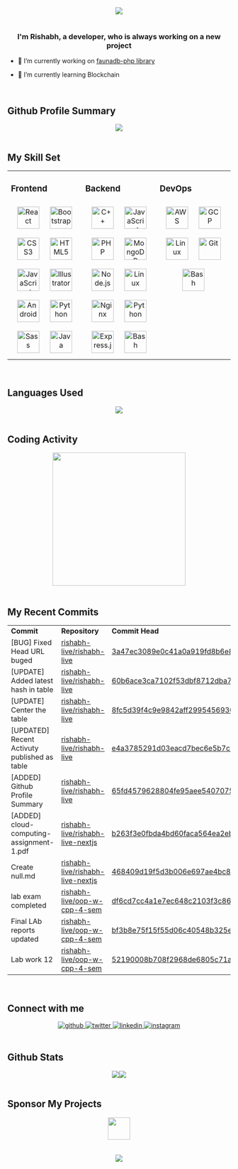 <div align="center">
<img src="https://raw.githubusercontent.com/rishabh-live/rishabh-live/master/assets/Banner.png?raw=true" align="center" />
</div>  
  
<br/>

### <div align="center">I'm Rishabh, a developer, who is always working on a new project</div>

- 🔭 I’m currently working on [faunadb-php library](https://github.com/rishabh-live/faunadb-php)

- 🌱 I’m currently learning Blockchain

<br/>

## Github Profile Summary

<div align="center">
  <img src="https://github-profile-summary-cards.vercel.app/api/cards/profile-details?username=rishabh-live&theme=monokai" align="center" /></div>

<br/>

## My Skill Set

<table><tr><td valign="top" width="33%">

<h3> Frontend </h3>

<div align="center">  
<img style="margin: 10px" src="https://profilinator.rishav.dev/skills-assets/react-original-wordmark.svg" alt="React" height="50" />  
<img style="margin: 10px" src="https://profilinator.rishav.dev/skills-assets/bootstrap-plain.svg" alt="Bootstrap" height="50" />  
<img style="margin: 10px" src="https://profilinator.rishav.dev/skills-assets/css3-original-wordmark.svg" alt="CSS3" height="50" />  
<img style="margin: 10px" src="https://profilinator.rishav.dev/skills-assets/html5-original-wordmark.svg" alt="HTML5" height="50" />  
<img style="margin: 10px" src="https://profilinator.rishav.dev/skills-assets/javascript-original.svg" alt="JavaScript" height="50" />  
<img style="margin: 10px" src="https://profilinator.rishav.dev/skills-assets/adobe_illustrator-icon.svg" alt="Illustrator" height="50" />  
<img style="margin: 10px" src="https://profilinator.rishav.dev/skills-assets/android-original-wordmark.svg" alt="Android" height="50" />    
<img style="margin: 10px" src="https://profilinator.rishav.dev/skills-assets/python-original.svg" alt="Python" height="50" />  
<img style="margin: 10px" src="https://profilinator.rishav.dev/skills-assets/sass-original.svg" alt="Sass" height="50" />  
<img style="margin: 10px" src="https://profilinator.rishav.dev/skills-assets/java-original-wordmark.svg" alt="Java" height="50" />  
</div>

</div></td><td valign="top" width="33%">

<h3> Backend </h3>
<div align="center">  
<img style="margin: 10px" src="https://profilinator.rishav.dev/skills-assets/cplusplus-original.svg" alt="C++" height="50" />  
<img style="margin: 10px" src="https://profilinator.rishav.dev/skills-assets/javascript-original.svg" alt="JavaScript" height="50" />  
<img style="margin: 10px" src="https://profilinator.rishav.dev/skills-assets/php-original.svg" alt="PHP" height="50" />  
<img style="margin: 10px" src="https://profilinator.rishav.dev/skills-assets/mongodb-original-wordmark.svg" alt="MongoDB" height="50" />  
<img style="margin: 10px" src="https://profilinator.rishav.dev/skills-assets/nodejs-original-wordmark.svg" alt="Node.js" height="50" />  
<img style="margin: 10px" src="https://profilinator.rishav.dev/skills-assets/linux-original.svg" alt="Linux" height="50" />  
<img style="margin: 10px" src="https://profilinator.rishav.dev/skills-assets/nginx-original.svg" alt="Nginx" height="50" />  
<img style="margin: 10px" src="https://profilinator.rishav.dev/skills-assets/python-original.svg" alt="Python" height="50" />  
<img style="margin: 10px" src="https://profilinator.rishav.dev/skills-assets/express-original-wordmark.svg" alt="Express.js" height="50" />  
<img style="margin: 10px" src="https://profilinator.rishav.dev/skills-assets/gnu_bash-icon.svg" alt="Bash" height="50" />  
</div> 
</div></td><td valign="top" width="33%">

<h3> DevOps </h3>

<div align="center">  
<img style="margin: 10px" src="https://profilinator.rishav.dev/skills-assets/amazonwebservices-original-wordmark.svg" alt="AWS" height="50" />  
<img style="margin: 10px" src="https://profilinator.rishav.dev/skills-assets/google_cloud-icon.svg" alt="GCP" height="50" />  
<img style="margin: 10px" src="https://profilinator.rishav.dev/skills-assets/linux-original.svg" alt="Linux" height="50" />  
<img style="margin: 10px" src="https://profilinator.rishav.dev/skills-assets/git-scm-icon.svg" alt="Git" height="50" />  
<img style="margin: 10px" src="https://profilinator.rishav.dev/skills-assets/gnu_bash-icon.svg" alt="Bash" height="50" />  
</div></td></tr></table>

<br/>

## Languages Used

<div align="center">
   <img src="https://github-readme-stats.vercel.app/api/top-langs/?username=rishabh-live&layout=compact" align="center" />
</div>

<br/>

## Coding Activity

<div align="center">
   <img src="https://wakatime.com/share/@rishabhlive/a1c9ac8c-5cc5-4ae4-a3ca-61d6050580e9.png" height="300"/>
</div>

<br/>

## My Recent Commits

<!-- START:github_activity -->
<table><tr><td><b>Commit</b></td><td><b>Repository</b></td><td><b>Commit Head</b></td></tr>
<tr><td>[BUG] Fixed Head URL buged</td><td><a href="https://github.com/rishabh-live/rishabh-live">rishabh-live/rishabh-live</a></td><td><a href="https://github.com/rishabh-live/rishabh-live/commit/3a47ec3089e0c41a0a919fd8b6e831c3ae4975b4">3a47ec3089e0c41a0a919fd8b6e831c3ae4975b4</a></td></tr>
<tr><td>[UPDATE] Added latest hash in table</td><td><a href="https://github.com/rishabh-live/rishabh-live">rishabh-live/rishabh-live</a></td><td><a href="https://github.com/rishabh-live/rishabh-live/commit/60b6ace3ca7102f53dbf8712dba730fde823b714">60b6ace3ca7102f53dbf8712dba730fde823b714</a></td></tr>
<tr><td>[UPDATE] Center the table</td><td><a href="https://github.com/rishabh-live/rishabh-live">rishabh-live/rishabh-live</a></td><td><a href="https://github.com/rishabh-live/rishabh-live/commit/8fc5d39f4c9e9842aff2995456930f97b39112dd">8fc5d39f4c9e9842aff2995456930f97b39112dd</a></td></tr>
<tr><td>[UPDATED] Recent Activuty published as table</td><td><a href="https://github.com/rishabh-live/rishabh-live">rishabh-live/rishabh-live</a></td><td><a href="https://github.com/rishabh-live/rishabh-live/commit/e4a3785291d03eacd7bec6e5b7c2cf6bf92dbe23">e4a3785291d03eacd7bec6e5b7c2cf6bf92dbe23</a></td></tr>
<tr><td>[ADDED] Github Profile Summary</td><td><a href="https://github.com/rishabh-live/rishabh-live">rishabh-live/rishabh-live</a></td><td><a href="https://github.com/rishabh-live/rishabh-live/commit/65fd4579628804fe95aee54070753f65c755dd2b">65fd4579628804fe95aee54070753f65c755dd2b</a></td></tr>
<tr><td>[ADDED] cloud-computing-assignment-1.pdf</td><td><a href="https://github.com/rishabh-live/rishabh-live-nextjs">rishabh-live/rishabh-live-nextjs</a></td><td><a href="https://github.com/rishabh-live/rishabh-live-nextjs/commit/b263f3e0fbda4bd60faca564ea2ebde50ccc6b19">b263f3e0fbda4bd60faca564ea2ebde50ccc6b19</a></td></tr>
<tr><td>Create null.md</td><td><a href="https://github.com/rishabh-live/rishabh-live-nextjs">rishabh-live/rishabh-live-nextjs</a></td><td><a href="https://github.com/rishabh-live/rishabh-live-nextjs/commit/468409d19f5d3b006e697ae4bc80bd7b4522f6bf">468409d19f5d3b006e697ae4bc80bd7b4522f6bf</a></td></tr>
<tr><td>lab exam completed</td><td><a href="https://github.com/rishabh-live/oop-w-cpp-4-sem">rishabh-live/oop-w-cpp-4-sem</a></td><td><a href="https://github.com/rishabh-live/oop-w-cpp-4-sem/commit/df6cd7cc4a1e7ec648c2103f3c86772cde8d9439">df6cd7cc4a1e7ec648c2103f3c86772cde8d9439</a></td></tr>
<tr><td>Final LAb reports updated</td><td><a href="https://github.com/rishabh-live/oop-w-cpp-4-sem">rishabh-live/oop-w-cpp-4-sem</a></td><td><a href="https://github.com/rishabh-live/oop-w-cpp-4-sem/commit/bf3b8e75f15f55d06c40548b325e060b17b6ce00">bf3b8e75f15f55d06c40548b325e060b17b6ce00</a></td></tr>
<tr><td>Lab work 12</td><td><a href="https://github.com/rishabh-live/oop-w-cpp-4-sem">rishabh-live/oop-w-cpp-4-sem</a></td><td><a href="https://github.com/rishabh-live/oop-w-cpp-4-sem/commit/52190008b708f2968de6805c71a161ee3f2f4290">52190008b708f2968de6805c71a161ee3f2f4290</a></td></tr>
</table>

<!-- END:github_activity -->

<br/>

## Connect with me

<div align="center">
<a href="https://github.com/rishabh-live" target="_blank">
<img src=https://img.shields.io/badge/github-%2324292e.svg?&style=for-the-badge&logo=github&logoColor=white alt=github style="margin-bottom: 5px;" />
</a>
<a href="https://twitter.com/Cryptorishabh" target="_blank">
<img src=https://img.shields.io/badge/twitter-%2300acee.svg?&style=for-the-badge&logo=twitter&logoColor=white alt=twitter style="margin-bottom: 5px;" />
</a>
<a href="https://linkedin.com/in/rishabh0508" target="_blank">
<img src=https://img.shields.io/badge/linkedin-%231E77B5.svg?&style=for-the-badge&logo=linkedin&logoColor=white alt=linkedin style="margin-bottom: 5px;" />
</a>
<a href="https://instagram.com/rishabh.live" target="_blank">
<img src=https://img.shields.io/badge/instagram-%23000000.svg?&style=for-the-badge&logo=instagram&logoColor=white alt=instagram style="margin-bottom: 5px;" />
</a>  
</div>  


<br/>

## Github Stats

<div align="center"><img src="https://github-readme-stats.vercel.app/api?username=rishabh-live&show_icons=true&count_private=true" /><img src="https://github-readme-streak-stats.herokuapp.com/?user=rishabh-live" /></div>

<br/>  

## Sponsor My Projects
<div align="center"><a href="https://www.instamojo.com/@rishabh_live/" rel="im-checkout" data-text="BUY ME A GIFT" data-css-style="color:#ffffff; background:#1273de; width:300px; border-radius:30px"   data-layout="vertical"><img src="https://www.nosevents.com/wp-content/uploads/2016/08/Sponsor-Icon.png" align="center" height="50"/></a>
</div>

<br/>  

<!--
<div align="center"><img src="https://spotify-github-profile.vercel.app/api/view?uid=316bxwkcdqbzksnkt5unnigaf5tq&cover_image=true" /></div> -->

<br/>

<div align="center">
<img src="https://komarev.com/ghpvc/?username=rishabh-live&&style=flat-square" align="center" />
</div>